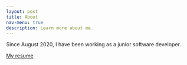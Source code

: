 ```yaml
---
layout: post
title: About
nav-menu: true
description: Learn more about me.
---
```


Since August 2020, I have been working as a junior software developer. 

[My resume](/assets/files/Resume.pdf)